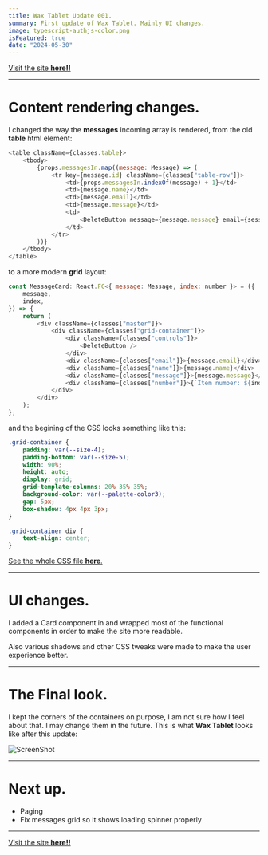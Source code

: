 ```yaml
---
title: Wax Tablet Update 001.
summary: First update of Wax Tablet. Mainly UI changes.
image: typescript-authjs-color.png
isFeatured: true
date: "2024-05-30"
---
```


[Visit the site **here!!**](https://wax-tablet-dashboard-themis-projects.vercel.app/)

---

# Content rendering changes.

I changed the way the **messages** incoming array is rendered, from the old **table** html element:

```js
<table className={classes.table}>
	<tbody>
		{props.messagesIn.map((message: Message) => (
			<tr key={message.id} className={classes["table-row"]}>
				<td>{props.messagesIn.indexOf(message) + 1}</td>
				<td>{message.name}</td>
				<td>{message.email}</td>
				<td>{message.message}</td>
				<td>
					<DeleteButton message={message.message} email={session.user.email} />
				</td>
			</tr>
		))}
	</tbody>
</table>
```

to a more modern **grid** layout:

```js
const MessageCard: React.FC<{ message: Message, index: number }> = ({
	message,
	index,
}) => {
	return (
		<div className={classes["master"]}>
			<div className={classes["grid-container"]}>
				<div className={classes["controls"]}>
					<DeleteButton />
				</div>
				<div className={classes["email"]}>{message.email}</div>
				<div className={classes["name"]}>{message.name}</div>
				<div className={classes["message"]}>{message.message}</div>
				<div className={classes["number"]}>{`Item number: ${index}`}</div>
			</div>
		</div>
	);
};
```

and the begining of the CSS looks something like this:

```css
.grid-container {
	padding: var(--size-4);
	padding-bottom: var(--size-5);
	width: 90%;
	height: auto;
	display: grid;
	grid-template-columns: 20% 35% 35%;
	background-color: var(--palette-color3);
	gap: 5px;
	box-shadow: 4px 4px 3px;
}

.grid-container div {
	text-align: center;
}
```

[See the whole CSS file **here**.](https://github.com/tBaronDar/wax-tablet-dashboard/blob/main/components/home-page/messages/message-card.module.css)

---

# UI changes.

I added a Card component in and wrapped most of the functional components in order to make the site more readable.

Also various shadows and other CSS tweaks were made to make the user experience better.

---

# The Final look.

I kept the corners of the containers on purpose, I am not sure how I feel about that. I may change them in the future.
This is what **Wax Tablet** looks like after this update:

![ScreenShot](waxtablet001.png)

---

# Next up.

- Paging
- Fix messages grid so it shows loading spinner properly

---

[Visit the site **here!!**](https://wax-tablet-dashboard-themis-projects.vercel.app/)
